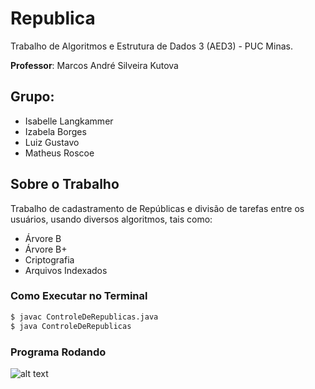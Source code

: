 # Republica

Trabalho de Algoritmos e Estrutura de Dados 3 (AED3) - PUC Minas.

**Professor**: Marcos André Silveira Kutova

Grupo:
------

- Isabelle Langkammer
- Izabela Borges
- Luiz Gustavo
- Matheus Roscoe

Sobre o Trabalho
----------------

Trabalho de cadastramento de Repúblicas e divisão de tarefas entre os usuários, usando diversos algoritmos, tais como:
- Árvore B
- Árvore B+
- Criptografia
- Arquivos Indexados

### Como Executar no Terminal
```sh
$ javac ControleDeRepublicas.java
$ java ControleDeRepublicas
```

### Programa Rodando
![alt text](https://github.com/Luizgustavo358/Republica/raw/master/path/to/imagem/terminal.png)
